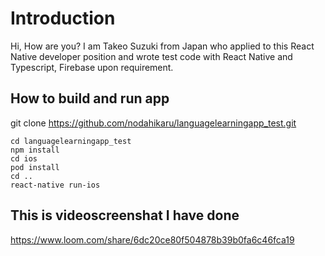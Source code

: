 # Introduction

Hi, How are you?
I am Takeo Suzuki from Japan who applied to this React Native developer position and wrote test code with React Native and Typescript, Firebase upon requirement.


## How to build and run app
git clone https://github.com/nodahikaru/languagelearningapp_test.git

    cd languagelearningapp_test
    npm install
    cd ios
    pod install
    cd ..
    react-native run-ios

## This is videoscreenshat I have done
  
  https://www.loom.com/share/6dc20ce80f504878b39b0fa6c46fca19
